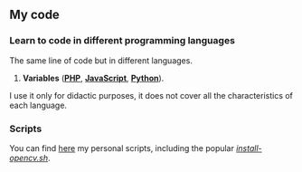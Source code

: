 ## My code



### Learn to code in different programming languages

The same line of code but in different languages.

1. **Variables** (**[PHP](learn/01/01.php)**, **[JavaScript](learn/01/01.js)**, **[Python](learn/01/01.py)**).

I use it only for didactic purposes, it does not cover all the characteristics of each language.

### Scripts

You can find [here](scripts) my personal scripts, including the popular [_install-opencv.sh_](scripts/bash/install-opencv.sh).
